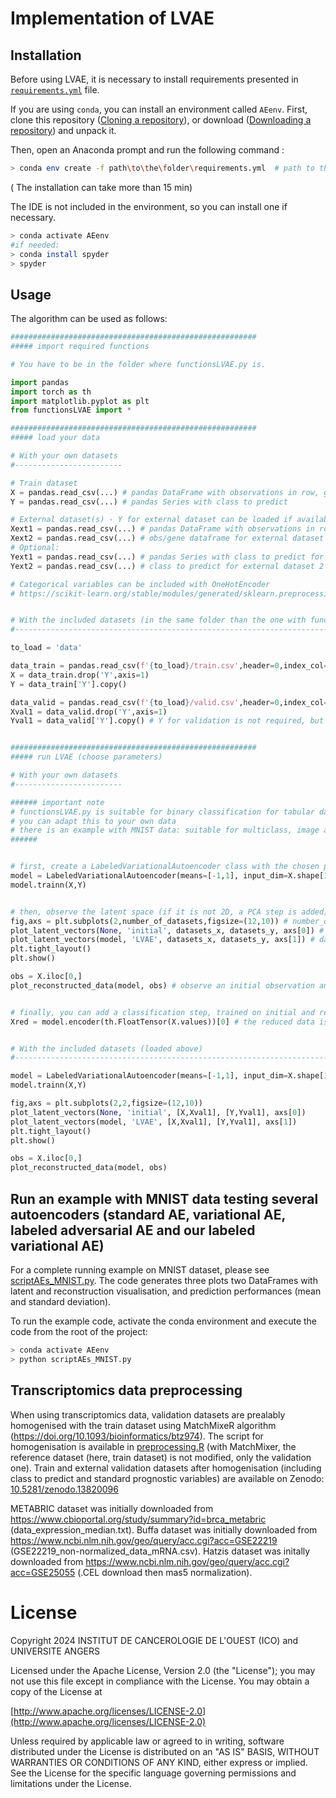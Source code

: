 # Implementation of LVAE

## Installation
Before using LVAE, it is necessary to install requirements presented in [`requirements.yml`](requirements.yml) file.

If you are using `conda`, you can install an environment called `AEenv`. First, clone this repository ([Cloning a repository](https://docs.github.com/en/repositories/creating-and-managing-repositories/cloning-a-repository)), or download ([Downloading a repository](https://docs.github.com/en/get-started/start-your-journey/downloading-files-from-github)) and unpack it. 

Then, open an Anaconda prompt and run the following command :
```bash
> conda env create -f path\to\the\folder\requirements.yml  # path to the folder where the requirements.yml file is
```
( The installation can take more than 15 min)

The IDE is not included in the environment, so you can install one if necessary.
```bash
> conda activate AEenv
#if needed:
> conda install spyder  
> spyder 
```


## Usage 

The algorithm can be used as follows:

```python
#######################################################
##### import required functions

# You have to be in the folder where functionsLVAE.py is.

import pandas
import torch as th
import matplotlib.pyplot as plt
from functionsLVAE import *

#######################################################
##### load your data

# With your own datasets
#------------------------

# Train dataset
X = pandas.read_csv(...) # pandas DataFrame with observations in row, genes in column
Y = pandas.read_csv(...) # pandas Series with class to predict

# External dataset(s) - Y for external dataset can be loaded if available, to realize performance tests.
Xext1 = pandas.read_csv(...) # pandas DataFrame with observations in row, genes in column for external dataset 1
Xext2 = pandas.read_csv(...) # obs/gene dataframe for external dataset 2
# Optional:
Yext1 = pandas.read_csv(...) # pandas Series with class to predict for external dataset 1
Yext2 = pandas.read_csv(...) # class to predict for external dataset 2

# Categorical variables can be included with OneHotEncoder
# https://scikit-learn.org/stable/modules/generated/sklearn.preprocessing.OneHotEncoder.html


# With the included datasets (in the same folder than the one with functionsLVAE.py file)
#-------------------------------------------------------------------------------------------------

to_load = 'data'

data_train = pandas.read_csv(f'{to_load}/train.csv',header=0,index_col=0)
X = data_train.drop('Y',axis=1)
Y = data_train['Y'].copy()

data_valid = pandas.read_csv(f'{to_load}/valid.csv',header=0,index_col=0)
Xval1 = data_valid.drop('Y',axis=1)
Yval1 = data_valid['Y'].copy() # Y for validation is not required, but can be loaded in order to allow perfomance evaluation


#######################################################
##### run LVAE (choose parameters)

# With your own datasets
#------------------------

###### important note
# functionsLVAE.py is suitable for binary classification for tabular data whose priors are normal distributions and are different between classes only by their mean
# you can adapt this to your own data
# there is an example with MNIST data: suitable for multiclass, image and 2D reduction
######


# first, create a LabeledVariationalAutoencoder class with the chosen parameters and train the algorithm with your own data
model = LabeledVariationalAutoencoder(means=[-1,1], input_dim=X.shape[1], latent_dim=2, n_epochs=100, hidden_sizes=[1000,500], lr=1e-3, opti='Adam', wd=0)
model.trainn(X,Y)


# then, observe the latent space (if it is not 2D, a PCA step is added), and the quality of the reconstruction
fig,axs = plt.subplots(2,number_of_datasets,figsize=(12,10)) # number_of_datasets = 3
plot_latent_vectors(None, 'initial', datasets_x, datasets_y, axs[0]) # datasets_x = [X,Xext1,Xext2] / datasets_y = [Y,Yext1,Yext2]
plot_latent_vectors(model, 'LVAE', datasets_x, datasets_y, axs[1]) # datasets_x = [X,Xext1,Xext2] / datasets_y = [Y,Yext1,Yext2]
plt.tight_layout()
plt.show()

obs = X.iloc[0,]
plot_reconstructed_data(model, obs) # observe an initial observation and its reconstruction


# finally, you can add a classification step, trained on initial and reduced data, and compare their performances 
Xred = model.encoder(th.FloatTensor(X.values))[0] # the reduced data is obtained with this command


# With the included datasets (loaded above)
#-------------------------------------------------------------------------------------------------

model = LabeledVariationalAutoencoder(means=[-1,1], input_dim=X.shape[1], latent_dim=2, n_epochs=100, hidden_sizes=[1000,500], lr=1e-3, opti='Adam', wd=0)
model.trainn(X,Y)

fig,axs = plt.subplots(2,2,figsize=(12,10))
plot_latent_vectors(None, 'initial', [X,Xval1], [Y,Yval1], axs[0])
plot_latent_vectors(model, 'LVAE', [X,Xval1], [Y,Yval1], axs[1])
plt.tight_layout()
plt.show()

obs = X.iloc[0,]
plot_reconstructed_data(model, obs)


```

## Run an example with MNIST data testing several autoencoders (standard AE, variational AE, labeled adversarial AE and our labeled variational AE) 

For a complete running example on MNIST dataset, please see [scriptAEs_MNIST.py](scriptAEs_MNIST.py).
The code generates three plots two DataFrames with latent and reconstruction visualisation, and prediction performances (mean and standard deviation). 

To run the example code, activate the conda environment and execute the code from the root of the project:
```bash
> conda activate AEenv
> python scriptAEs_MNIST.py
```


## Transcriptomics data preprocessing
When using transcriptomics data, validation datasets are prealably homogenised with the train dataset using MatchMixeR algorithm (https://doi.org/10.1093/bioinformatics/btz974).
The script for homogenisation is available in [preprocessing.R](preprocessing.R) (with MatchMixer, the reference dataset (here, train dataset) is not modified, only the validation one).
Train and external validation datasets after homogenisation (including class to predict and standard prognostic variables) are available on Zenodo: [10.5281/zenodo.13820096](https://doi.org/10.5281/zenodo.13820096)

METABRIC dataset was initially downloaded from https://www.cbioportal.org/study/summary?id=brca_metabric (data_expression_median.txt).
Buffa dataset was initially downloaded from https://www.ncbi.nlm.nih.gov/geo/query/acc.cgi?acc=GSE22219 (GSE22219_non-normalized_data_mRNA.csv).
Hatzis dataset was initally downloaded from https://www.ncbi.nlm.nih.gov/geo/query/acc.cgi?acc=GSE25055  (.CEL download then mas5 normalization).


# License

   Copyright 2024 INSTITUT DE CANCEROLOGIE DE L'OUEST (ICO) and UNIVERSITE ANGERS

   Licensed under the Apache License, Version 2.0 (the "License");
   you may not use this file except in compliance with the License.
   You may obtain a copy of the License at

   [http://www.apache.org/licenses/LICENSE-2.0](http://www.apache.org/licenses/LICENSE-2.0)

   Unless required by applicable law or agreed to in writing, software
   distributed under the License is distributed on an "AS IS" BASIS,
   WITHOUT WARRANTIES OR CONDITIONS OF ANY KIND, either express or implied.
   See the License for the specific language governing permissions and
   limitations under the License.
